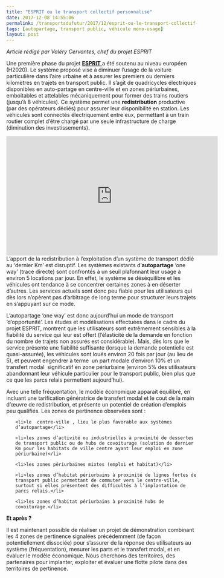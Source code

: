 ```yaml
---
title: "ESPRIT ou le transport collectif personnalisé"
date: 2017-12-08 14:55:06
permalink: /transportsdufutur/2017/12/esprit-ou-le-transport-collectif-personnalise.html
tags: [autopartage, transport public, véhicule mono-usage]
layout: post
---
```


<em>Article rédigé par Valéry Cervantes, chef du projet ESPRIT</em>



Une première phase du projet <a href="http://www.esprit-transport-system.eu/" target="_blank" rel="noopener"><strong>ESPRIT</strong> </a>a été soutenu au niveau européen (H2020). Le système proposé vise à diminuer l’usage de la voiture particulière dans l’aire urbaine et à assurer les premiers ou derniers kilomètres en trajets en transport public. Il s’agit de quadricycles électriques disponibles en auto-partage en centre-ville et en zones périurbaines, emboitables et attelables mécaniquement pour former des trains routiers (jusqu’à 8 véhicules). Ce système permet une <strong>redistribution</strong> productive (par des opérateurs dédiés) pour assurer leur disponibilité en station. Les véhicules sont connectés électriquement entre eux, permettant à un train routier complet d’être chargé par une seule infrastructure de charge (diminution des investissements).



<iframe src="https://www.youtube.com/embed/pl-CPQI9rbU" width="560" height="315" frameborder="0" allowfullscreen="allowfullscreen"></iframe>



<!--more-->L’apport de la redistribution à l’exploitation d’un système de transport dédié au ‘dernier Km’ est disruptif. Les systèmes existants d’<strong>autopartage</strong> ‘one way’ (trace directe) sont confrontés à un seuil plafonnant leur usage à environ 5 locations par jour. En effet, le système se déséquilibre et les véhicules ont tendance à se concentrer certaines zones à en déserter d’autres. Les services actuels sont donc peu fiable pour les utilisateurs qui dès lors n’opèrent pas d’arbitrage de long terme pour structurer leurs trajets en s’appuyant sur ce mode.



L’autopartage ‘one way’ est donc aujourd’hui un mode de transport ‘d’opportunité’. Les études et modélisations effectuées dans le cadre du projet ESPRIT, montrent que les utilisateurs sont extrêmement sensibles à la fiabilité du service qui leur est offert (l’élasticité de la demande en fonction du nombre de trajets non assurés est considérable). Mais, dès lors que le service présente une fiabilité suffisante (lorsque la demande potentielle est quasi-assurée), les véhicules sont loués environ 20 fois par jour (au lieu de 5), et peuvent engendrer à terme  un part modale d’environ 10% et un transfert modal  significatif en zone périurbaine (environ 5% des utilisateurs abandonnant leur véhicule particulier pour le transport public, bien plus que ce que les parcs relais permettent aujourd’hui).



Avec une telle fréquentation, le modèle économique apparait équilibré, en incluant une tarification génératrice de transfert modal et le cout de la main d’œuvre de redistribution, et présente un potentiel de création d’emplois peu qualifiés. Les zones de pertinence observées sont :

<ul>

 	<li>le  centre-ville , lieu le plus favorable aux systèmes d’autopartage</li>

 	<li>les zones d’activité ou industrielles à proximité de dessertes de transport public ou de hubs de covoiturage (solution de dernier Km pour les habitats de ville centre ayant leur emploi en zone périurbaine)</li>

 	<li>les zones périurbaines mixtes (emploi et habitat)</li>

 	<li>les zones d’habitat périurbains à proximité de lignes fortes de transport public permettant de commuter vers le centre-ville, surtout si elles présentent des difficultés à l’implantation de parcs relais.</li>

 	<li>les zones d’habitat périurbains à proximité hubs de covoiturage.</li>

</ul>

<strong>Et après ?</strong>



Il est maintenant possible de réaliser un projet de démonstration combinant les 4 zones de pertinence signalées précédemment (de façon potentiellement dissociée) pour s’assurer de la réponse des utilisateurs au système (fréquentation), mesurer les parts et le transfert modal, et en évaluer le modèle économique. Nous cherchons des territoires, des partenaires pour implanter, exploiter et évaluer une flotte pilote dans des territoires de pertinence.

